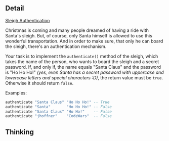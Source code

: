 ## Detail

[Sleigh Authentication](https://www.codewars.com/kata/sleigh-authentication)

Christmas is coming and many people dreamed of having a ride with Santa's sleigh. But, of course, only Santa himself is allowed to use this wonderful transportation. And in order to make sure, that only he can board the sleigh, there's an authentication mechanism.

Your task is to implement the `authenticate()` method of the sleigh, which takes the name of the person, who wants to board the sleigh and a secret password. If, and only if, the name equals "Santa Claus" and the password is "Ho Ho Ho!" *(yes, even Santa has a secret password with uppercase and lowercase letters and special characters :D)*, the return value must be `true`. Otherwise it should return `false`.

Examples:

```haskell
authenticate "Santa Claus" "Ho Ho Ho!" -- True
authenticate "Santa"       "Ho Ho Ho!" -- False
authenticate "Santa Claus" "Ho Ho!"    -- False
authenticate "jhoffner"    "CodeWars"  -- False
```

## Thinking